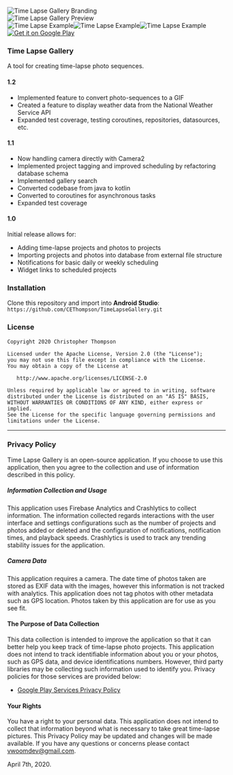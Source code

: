 ![Time Lapse Gallery Branding](branding_small.png)<br/>
![Time Lapse Gallery Preview](preview.png)<br/>
![Time Lapse Example](blue_flame_1.gif)![Time Lapse Example](blue_flame_2.gif)![Time Lapse Example](blue_flame_3.gif)<br/>
[![Get it on Google Play](https://play.google.com/intl/en_us/badges/static/images/badges/en_badge_web_generic.png)](https://play.google.com/store/apps/details?id=com.vwoom.timelapsegallery&pcampaignid=pcampaignidMKT-Other-global-all-co-prtnr-py-PartBadge-Mar2515-1)

### Time Lapse Gallery
A tool for creating time-lapse photo sequences.

#### 1.2
* Implemented feature to convert photo-sequences to a GIF
* Created a feature to display weather data from the National Weather Service API
* Expanded test coverage, testing coroutines, repositories, datasources, etc.


#### 1.1
* Now handling camera directly with Camera2
* Implemented project tagging and improved scheduling by refactoring database schema
* Implemented gallery search
* Converted codebase from java to kotlin
* Converted to coroutines for asynchronous tasks
* Expanded test coverage

#### 1.0
Initial release allows for:
* Adding time-lapse projects and photos to projects
* Importing projects and photos into database from external file structure
* Notifications for basic daily or weekly scheduling
* Widget links to scheduled projects

### Installation 
Clone this repository and import into **Android Studio**:
`https://github.com/CEThompson/TimeLapseGallery.git`

### License
    Copyright 2020 Christopher Thompson

    Licensed under the Apache License, Version 2.0 (the "License");
    you may not use this file except in compliance with the License.
    You may obtain a copy of the License at

       http://www.apache.org/licenses/LICENSE-2.0

    Unless required by applicable law or agreed to in writing, software
    distributed under the License is distributed on an "AS IS" BASIS,
    WITHOUT WARRANTIES OR CONDITIONS OF ANY KIND, either express or implied.
    See the License for the specific language governing permissions and
    limitations under the License.



----
### Privacy Policy
Time Lapse Gallery is an open-source application. If you choose to use this application, then you agree to the collection and use of information described in this policy. 

##### Information Collection and Usage
This application uses Firebase Analytics and Crashlytics to collect information. The information collected regards interactions with the user interface and settings configurations such as the number of projects and photos added or deleted and the configuration of notifications, notification times, and playback speeds. Crashlytics is used to track any trending stability issues for the application.

##### Camera Data
This application requires a camera. The date time of photos taken are stored as EXIF data with the images, however this information is not tracked with analytics. This application does not tag photos with other metadata such as GPS location. Photos taken by this application are for use as you see fit.

#### The Purpose of Data Collection
This data collection is intended to improve the application so that it can better help you keep track of time-lapse photo projects. This application does not intend to track identifiable information about you or your photos, such as GPS data, and device identifications numbers. However, third party libraries may be collecting such information used to identify you. Privacy policies for those services are provided below:

* [Google Play Services Privacy Policy](https://policies.google.com/privacy?hl=en-US "Google Services Privacy Policy")


#### Your Rights
You have a right to your personal data. This application does not intend to collect that information beyond what is necessary to take great time-lapse pictures. This Privacy Policy may be updated and changes will be made available. If you have any questions or concerns please contact vwoomdev@gmail.com.

April 7th, 2020. 
